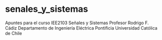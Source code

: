 # senales_y_sistemas
Apuntes para el curso IEE2103 Señales y Sistemas
Profesor Rodrigo F. Cádiz
Departamento de Ingeniería Eléctrica
Pontificia Universidad Católica de Chile
